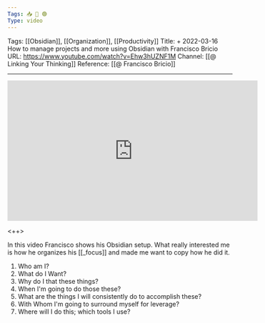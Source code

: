```yaml
---
Tags: 📥 🎥 🟢
Type: video
---
```


Tags: [[Obsidian]], [[Organization]], [[Productivity]]
Title: + 2022-03-16 How to manage projects and more using Obsidian with Francisco Bricio
URL: https://www.youtube.com/watch?v=Ehw3hUZNF1M
Channel: [[@ Linking Your Thinking]]
Reference: [[@ Francisco Bricio]]

---

<center>
	<iframe width="560" height="315" src="https://www.youtube.com/embed/Ehw3hUZNF1M" frameborder="0" allow="accelerometer; autoplay; encrypted-media; gyroscope; picture-in-picture" allow-fullscreen></iframe>
</center>

<++>

In this video Francisco shows his Obsidian setup. What really interested me is how he organizes his [[_focus]] and made me want to copy how he did it.

1. Who am I?
2. What do I Want?
3. Why do I that these things?
4. When I'm going to do those these?
5. What are the things I will consistently do to accomplish these?
6. With Whom I'm going to surround myself for leverage?
7. Where will I do this; which tools I use?